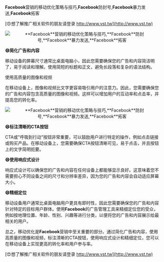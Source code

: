 **Facebook**营销的移动优化策略与技巧,**Facebook**防封号,**Facebook**暴力发送,**Facebook**拓客

[😍想了解推广相关软件的朋友请登录 http://www.vst.tw](http://www.vst.tw)

 <center><img src="https://vst.tw/MP4/tuiguang/png/6.png" alt="**Facebook**营销的移动优化策略与技巧,**Facebook**防封号,**Facebook**暴力发送,**Facebook**拓客"></center>

**😄简化广告和内容**

移动设备的屏幕尺寸通常比桌面电脑小，因此您需要确保您的广告和内容简洁明了，易于阅读和理解。使用简短的标题和正文，避免长段落和复杂的语法结构。

使用高质量的图像和视频

在移动设备上，图像和视频比文字更容易吸引用户的注意力。因此，您需要确保您的广告和内容包含高质量的图像和视频。这样可以增加用户的互动率和点击率，并提高您的转化率。

 <center><img src="https://vst.tw/MP4/tuiguang/png/4.png" alt="**Facebook**营销的移动优化策略与技巧,**Facebook**防封号,**Facebook**暴力发送,**Facebook**拓客"></center>

**😄标注清晰的CTA按钮**

CTA或"呼吸到行动"按钮非常重要，可以鼓励用户进行特定的操作，例如点击链接或购买产品。在移动设备上，您需要确保CTA按钮清晰可见，易于点击，并且按钮上的文字简明扼要。

**😄使用响应式设计**

响应式设计可以确保您的广告和内容在任何设备上都能够显示良好。这意味着您不需要担心不同设备之间的尺寸和分辨率差异，因为您的广告和内容会自动适应屏幕大小。

**😄精细定位**

移动设备用户通常比桌面电脑用户更具有即时性，因此您需要确保您的广告和内容针对特定的目标用户群体。使用**Facebook**的广告管理工具来精细定位您的受众，例如按地理位置、年龄、性别、兴趣等进行分类，以便将您的广告和内容展示给最相关的用户。

总之，移动优化是**Facebook**营销中至关重要的部分。通过简化广告和内容，使用高质量的图像和视频，标注清晰的CTA按钮，使用响应式设计和精细定位，您可以在移动设备上实现更高的转化率和用户参与率。

[😍想了解推广相关软件的朋友请登录 http://www.vst.tw](http://www.vst.tw)



